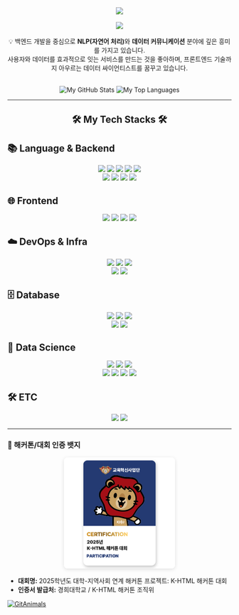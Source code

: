 <div align="center">
  <img src="https://capsule-render.vercel.app/api?type=waving&color=0:ffffff,100:030202&height=180&text=Welcome%20to%20HYUNHAN's%20github&animation=fadeIn&fontColor=000000&fontSize=50" />
</div>
<p align="center">
  <img src="https://github.githubassets.com/images/mona-loading-default.gif" width="60">
</p>
<div align="center">
  <p>
    💡 백엔드 개발을 중심으로 <strong>NLP(자연어 처리)</strong>와 <strong>데이터 커뮤니케이션</strong> 분야에 깊은 흥미를 가지고 있습니다. <br>
    사용자와 데이터를 효과적으로 잇는 서비스를 만드는 것을 좋아하며, 프론트엔드 기술까지 아우르는 데이터 싸이언티스트를 꿈꾸고 있습니다.
  </p>
</div>
<br>
<div align="center">
  <img src="https://github-readme-stats.vercel.app/api?username=hyunhan-cho&show_icons=true&theme=tokyonight" alt="My GitHub Stats"/>
  <img src="https://github-readme-stats.vercel.app/api/top-langs/?username=hyunhan-cho&layout=compact&theme=tokyonight" alt="My Top Languages"/>
</div>

<div align="center">
  <hr>
</div>
<h2 align="center">🛠️ My Tech Stacks 🛠️</h2>

## 📚 Language & Backend
<p align = "center">
  <img src="https://img.shields.io/badge/Python-3776AB?style=for-the-badge&logo=Python&logoColor=white">
  <img src="https://img.shields.io/badge/Java-007396?style=for-the-badge&logo=OpenJDK&logoColor=white">
  <img src="https://img.shields.io/badge/C++-00599C?style=for-the-badge&logo=cplusplus&logoColor=white">
  <img src="https://img.shields.io/badge/C-A8B9CC?style=for-the-badge&logo=c&logoColor=white">
  <img src="https://img.shields.io/badge/Node.js-339933?style=for-the-badge&logo=nodedotjs&logoColor=white">
  <br>
  <img src="https://img.shields.io/badge/Django-092E20?style=for-the-badge&logo=Django&logoColor=white">
  <img src="https://img.shields.io/badge/FastAPI-009688?style=for-the-badge&logo=FastAPI&logoColor=white">
  <img src="https://img.shields.io/badge/Spring Boot-6DB33F?style=for-the-badge&logo=springboot&logoColor=white">
  <img src="https://img.shields.io/badge/Gunicorn-499848?style=for-the-badge&logo=Gunicorn&logoColor=white">
</p>

## 🌐 Frontend
<p align = "center">
  <img src="https://img.shields.io/badge/React-61DAFB?style=for-the-badge&logo=React&logoColor=white">
  <img src="https://img.shields.io/badge/JavaScript-F7DF1E?style=for-the-badge&logo=JavaScript&logoColor=white">
  <img src="https://img.shields.io/badge/HTML5-E34F26?style=for-the-badge&logo=HTML5&logoColor=white">
  <img src="https://img.shields.io/badge/CSS3-1572B6?style=for-the-badge&logo=CSS3&logoColor=white">
</p>

## ☁️ DevOps & Infra
<p align = "center">
  <img src="https://img.shields.io/badge/Docker-2496ED?style=for-the-badge&logo=Docker&logoColor=white"> 
  <img src="https://img.shields.io/badge/Nginx-009639?style=for-the-badge&logo=Nginx&logoColor=white">
  <img src="https://img.shields.io/badge/GitHub Actions-2088FF?style=for-the-badge&logo=githubactions&logoColor=white">
  <br>
  <img src="https://img.shields.io/badge/Amazon EC2-FF9900?style=for-the-badge&logo=amazonec2&logoColor=white">
  <img src="https://img.shields.io/badge/Amazon S3-569A31?style=for-the-badge&logo=amazons3&logoColor=white">
</p>

## 🗄️ Database
<p align = "center">
  <img src="https://img.shields.io/badge/MySQL-4479A1?style=for-the-badge&logo=MySQL&logoColor=white">
  <img src="https://img.shields.io/badge/PostgreSQL-4169E1?style=for-the-badge&logo=PostgreSQL&logoColor=white">
  <img src="https://img.shields.io/badge/MariaDB-003545?style=for-the-badge&logo=MariaDB&logoColor=white">
  <br>
  <img src="https://img.shields.io/badge/MongoDB-47A248?style=for-the-badge&logo=MongoDB&logoColor=white">
  <img src="https://img.shields.io/badge/Redis-DC382D?style=for-the-badge&logo=Redis&logoColor=white"> 
</p>

## 🔬 Data Science
<p align = "center">
  <img src="https://img.shields.io/badge/TensorFlow-FF6F00?style=for-the-badge&logo=TensorFlow&logoColor=white">
  <img src="https://img.shields.io/badge/Keras-D00000?style=for-the-badge&logo=Keras&logoColor=white">
  <img src="https://img.shields.io/badge/Scikit--learn-F7931E?style=for-the-badge&logo=scikit-learn&logoColor=white">
  <br>
  <img src="https://img.shields.io/badge/Pandas-150458?style=for-the-badge&logo=Pandas&logoColor=white">
  <img src="https://img.shields.io/badge/Numpy-013243?style=for-the-badge&logo=Numpy&logoColor=white">
  <img src="https://img.shields.io/badge/Seaborn-3776AB?style=for-the-badge&logoColor=white">
  <img src="https://img.shields.io/badge/Gensim-FFC0CB?style=for-the-badge&logoColor=black">
</p>

## 🛠️ ETC
<p align = "center">
  <img src="https://img.shields.io/badge/Selenium-43B02A?style=for-the-badge&logo=Selenium&logoColor=white">
  <img src="https://img.shields.io/badge/Google Colab-F9AB00?style=for-the-badge&logo=googlecolab&logoColor=white">
</p>
<div align="center">
  <hr>
</div>
<h3>🏅 해커톤/대회 인증 뱃지</h3>

<p align="center">
  <img
    src="./2025학년도 대학-지역사회 연계 해커톤 프로젝트_ K-HTML 해커톤 대회 참여_image.png"
    alt="K-HTML 해커톤 인증 뱃지"
    style="max-width:300px; height:auto; border-radius:8px; box-shadow:0 2px 8px rgba(0,0,0,0.12);"
  />
</p>

-   **대회명:** 2025학년도 대학-지역사회 연계 해커톤 프로젝트: K-HTML 해커톤 대회
-   **인증서 발급처:** 경희대학교 / K-HTML 해커톤 조직위
 <a algin = "center" href="https://github.com/khee2/gitanimals">
  <img
    src="https://render.gitanimals.org/lines/Dessert99?pet-id=755345553358694342"
    alt="GitAnimals"
    style="width:100%; max-width:1000px; height:200px;"
    loading="lazy"
  />
</a>


</div>
